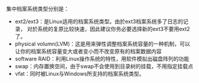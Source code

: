 集中档案系统类型分别是：
* ext2/ext3：是Linux适用的档案系统类型。由於ext3档案系统多了日志的记录， 对於系统的复原比较快速，因此建议你务必要选择新的ext3不要用ext2了。
* physical volumn(LVM)：这是用来弹性调整档案系统容量的一种机制，可以让你的档案系统容量变大或者变小而不改变原有的档案数据内容
* software RAID：利用Linux操作系统的特性，用软件模拟出磁盘阵列的功能
* swap：内存置换空间，由于swap不会使用到目录树的挂载，不用指定挂载点
* vfat：同时被Linux与Windows所支持的档案系统类型。